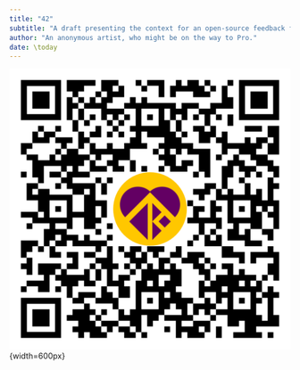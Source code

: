 ```yaml
---
title: "42"
subtitle: "A draft presenting the context for an open-source feedback framework designed to cultivate consensus that peace might be good."
author: "An anonymous artist, who might be on the way to Pro."
date: \today
---  
```

![](../resources/qr_code_latest_releases.png){width=600px}   
